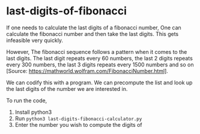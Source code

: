 # last-digits-of-fibonacci


If one needs to calculate the last digits of a fibonacci number, One can calculate the fibonacci number and then take the last digits. This gets infeasible 
very quickly. 

However, The fibonacci sequence follows a pattern when it comes to the last digits. The last digit repeats every 60 numbers, the last 2 digits repeats every 300 numbers, the last 3 
digits repeats every 1500 numbers and so on [Source: https://mathworld.wolfram.com/FibonacciNumber.html].

We can codify this with a program. We can precompute the list and look up the last digits of the number we are interested in. 

To run the code, 
1. Install python3
2. Run ``` python3 last-digits-fibonacci-calculator.py ```
3. Enter the number you wish to compute the digits of
